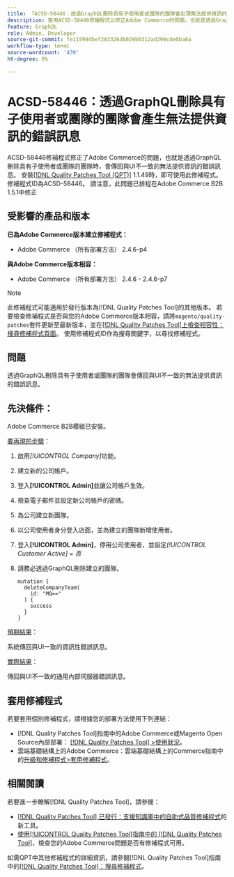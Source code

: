 ```yaml
---
title: 「ACSD-58446：透過GraphQL刪除具有子使用者或團隊的團隊會出現無法提供資訊的錯誤訊息」
description: 套用ACSD-58446修補程式以修正Adobe Commerce的問題，也就是透過GraphQL刪除具有子使用者或團隊的團隊時，會傳回與UI不一致的無法提供資訊的錯誤訊息。
feature: GraphQL
role: Admin, Developer
source-git-commit: fe11599dbef283326db029b0312ad290cde0ba0a
workflow-type: tm+mt
source-wordcount: '439'
ht-degree: 0%

---
```


# ACSD-58446：透過GraphQL刪除具有子使用者或團隊的團隊會產生無法提供資訊的錯誤訊息

ACSD-58446修補程式修正了Adobe Commerce的問題，也就是透過GraphQL刪除具有子使用者或團隊的團隊時，會傳回與UI不一致的無法提供資訊的錯誤訊息。 安裝[[!DNL Quality Patches Tool (QPT)]](https://experienceleague.adobe.com/en/docs/commerce-knowledge-base/kb/announcements/commerce-announcements/magento-quality-patches-released-new-tool-to-self-serve-quality-patches) 1.1.49時，即可使用此修補程式。 修補程式ID為ACSD-58446。 請注意，此問題已排程在Adobe Commerce B2B 1.5.1中修正

## 受影響的產品和版本

**已為Adobe Commerce版本建立修補程式：**

* Adobe Commerce （所有部署方法） 2.4.6-p4

**與Adobe Commerce版本相容：**

* Adobe Commerce （所有部署方法） 2.4.6 - 2.4.6-p7

>[!NOTE]
>
>此修補程式可能適用於發行版本為[!DNL Quality Patches Tool]的其他版本。 若要檢查修補程式是否與您的Adobe Commerce版本相容，請將`magento/quality-patches`套件更新至最新版本，並在[[!DNL Quality Patches Tool]上檢查相容性：搜尋修補程式頁面](https://experienceleague.adobe.com/tools/commerce-quality-patches/index.html)。 使用修補程式ID作為搜尋關鍵字，以尋找修補程式。

## 問題

透過GraphQL刪除具有子使用者或團隊的團隊會傳回與UI不一致的無法提供資訊的錯誤訊息。

## 先決條件：

Adobe Commerce B2B模組已安裝。

<u>要再現的步驟</u>：

1. 啟用&#x200B;*[!UICONTROL Company]*&#x200B;功能。
1. 建立新的公司帳戶。
1. 登入&#x200B;**[!UICONTROL Admin]**&#x200B;並讓公司帳戶生效。
1. 檢查電子郵件並設定新公司帳戶的密碼。
1. 為公司建立新團隊。
1. 以公司使用者身分登入店面，並為建立的團隊新增使用者。
1. 登入&#x200B;**[!UICONTROL Admin]**，停用公司使用者，並設定&#x200B;*[!UICONTROL Customer Active]* = *否*
1. 請務必透過GraphQL刪除建立的團隊。

   ```
   mutation {
     deleteCompanyTeam(
       id: "MQ=="
     ) {
       success
     }
   }
   ```

<u>預期結果</u>：

系統傳回與UI一致的資訊性錯誤訊息。

<u>實際結果</u>：

傳回與UI不一致的通用內部伺服器錯誤訊息。

## 套用修補程式

若要套用個別修補程式，請根據您的部署方法使用下列連結：

* [!DNL Quality Patches Tool]指南中的Adobe Commerce或Magento Open Source內部部署： [[!DNL Quality Patches Tool] >使用狀況](/help/tools/quality-patches-tool/usage.md)。
* 雲端基礎結構上的Adobe Commerce：雲端基礎結構上的Commerce指南中的[升級和修補程式>套用修補程式](https://experienceleague.adobe.com/docs/commerce-cloud-service/user-guide/develop/upgrade/apply-patches.html)。

## 相關閱讀

若要進一步瞭解[!DNL Quality Patches Tool]，請參閱：

* [[!DNL Quality Patches Tool] 已發行：支援知識庫中的自助式品質修補程式](https://experienceleague.adobe.com/en/docs/commerce-knowledge-base/kb/announcements/commerce-announcements/magento-quality-patches-released-new-tool-to-self-serve-quality-patches)的新工具。
* [使用[!UICONTROL Quality Patches Tool]指南中的 [!DNL Quality Patches Tool]](/help/tools/quality-patches-tool/patches-available-in-qpt/check-patch-for-magento-issue-with-magento-quality-patches.md)，檢查您的Adobe Commerce問題是否有修補程式可用。


如需QPT中其他修補程式的詳細資訊，請參閱[!DNL Quality Patches Tool]指南中的[[!DNL Quality Patches Tool]：搜尋修補程式](https://experienceleague.adobe.com/tools/commerce-quality-patches/index.html)。
